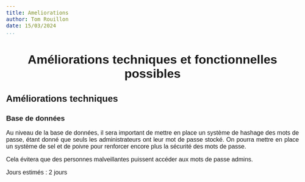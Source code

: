 ```yaml
---
title: Ameliorations
author: Tom Rouillon
date: 15/03/2024
...
```


<meta http-equiv="Content-Type" content="text/html; charset=UTF-8">

<style>
h1 {
    text-align: center;
}
body {
   font-family: "Oxygen", sans-serif;
   font-size: 12pt;
   max-width: 80%;
   margin: auto;
   text-align: justify;
}
nav {
    display: none;
}
</style>
<body>

# Améliorations techniques et fonctionnelles possibles

## Améliorations techniques

### Base de données

Au niveau de la base de données, il sera important de mettre en place un système de hashage des mots de passe, étant donné que seuls les administrateurs ont leur mot de passe stocké. On pourra mettre en place un système de sel et de poivre pour renforcer encore plus la sécurité des mots de passe.

Cela évitera que des personnes malveillantes puissent accéder aux mots de passe admins.

Jours estimés : 2 jours

</body>